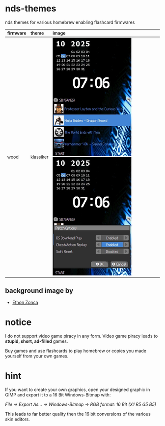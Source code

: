 # nds-themes

nds themes for various homebrew enabling flashcard firmwares

| firmware | theme     | image                                                               |
| :------- | :-------- | :------------------------------------------------------------------ |
| wood     | klassiker | ![wood](images/wood.jpg) ![wood settings](images/wood_settings.jpg) |

## background image by

- [Ethon Zonca](https://protofusion.org/wordpress/2011/08/pcb-backgrounds/)

# notice

I do not support video game piracy in any form. Video game piracy leads to **stupid, short, ad-filled** games.

Buy games and use flashcards to play homebrew or copies you made yourself from your own games.

# hint

If you want to create your own graphics, open your designed graphic in GIMP and export it to a 16 Bit Windows-Bitmap with:

*File -> Export As... -> Windows-Bitmap -> RGB format: 16 Bit (X1 R5 G5 B5)*

This leads to far better quality then the 16 bit conversions of the various skin editors.
